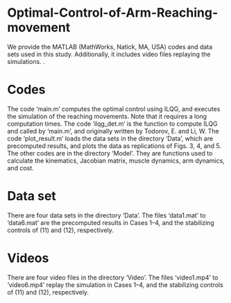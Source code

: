 # Optimal-Control-of-Arm-Reaching-movement

We provide the MATLAB (MathWorks, Natick, MA, USA) codes and data sets used in this study. Additionally, it includes video files replaying the simulations. . 

# Codes
The code ‘main.m’ computes the optimal control using ILQG, and executes the simulation of the reaching movements. Note that it requires a long computation times. The code ‘ilqg_det.m’ is the function to compute ILQG and called by ‘main.m’, and originally written by Todorov, E. and Li, W. The code ‘plot_result.m’ loads the data sets in the directory ‘Data’, which are precomputed results, and plots the data as replications of Figs. 3, 4, and 5. The other codes are in the directory ‘Model’. They are functions used to calculate the kinematics, Jacobian matrix, muscle dynamics, arm dynamics, and cost. 

# Data set
There are four data sets in the directory ‘Data’. The files ‘data1.mat’ to ‘data6.mat’ are the precomputed results in Cases 1–4, and the stabilizing controls of (11) and (12), respectively. 

# Videos
There are four video files in the directory ‘Video’. The files ‘video1.mp4’ to ‘video6.mp4’ replay the simulation in Cases 1–4, and the stabilizing controls of (11) and (12), respectively. 
